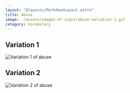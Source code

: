 ```yaml
---
layout: "@layouts/MarkdownLayout.astro"
title: Abuse
image: ./assets/images-of-signs/abuse-variation-1.gif
category: Vocabulary
---
```


## Variation 1

![Variation 1 of abuse](@signs/abuse-variation-1.gif)

## Variation 2

![Variation 2 of abuse](@signs/abuse-variation-2.gif)
